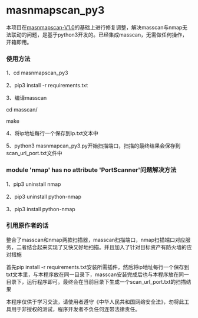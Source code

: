 # masnmapscan_py3

本项目在[masnmapscan-V1.0](https://github.com/hellogoldsnakeman/masnmapscan-V1.0)的基础上进行修复调整，解决masscan与nmap无法联动的问题，是基于python3开发的。已经集成masscan，无需做任何操作，开箱即用。

### 使用方法

1、cd masnmapscan_py3

2、pip3 install -r requirements.txt

3、编译masscan

cd masscan/

make

4、将ip地址每行一个保存到ip.txt文本中

5、python3 masnmapcan_py3.py开始扫描端口，扫描的最终结果会保存到scan_url_port.txt文件中

### module 'nmap' has no attribute 'PortScanner'问题解决方法

1、pip3 uninstall nmap

2、pip3 uninstall python-nmap

3、pip3 install python-nmap

### 引用原作者的话

整合了masscan和nmap两款扫描器，masscan扫描端口，nmap扫描端口对应服务，二者结合起来实现了又快又好地扫描。并且加入了针对目标资产有防火墙的应对措施

首先pip install -r requirements.txt安装所需插件，然后将ip地址每行一个保存到txt文本里，与本程序放在同一目录下，masscan安装完成后也与本程序放在同一目录下，运行程序即可。最终会在当前目录下生成一个scan_url_port.txt的扫描结果

本程序仅供于学习交流，请使用者遵守《中华人民共和国网络安全法》，勿将此工具用于非授权的测试，程序开发者不负任何连带法律责任。

